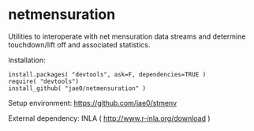 # netmensuration 

Utilities to interoperate with net mensuration data streams and determine touchdown/lift off and associated statistics. 

Installation:

```
install.packages( "devtools", ask=F, dependencies=TRUE )   
require( "devtools") 
install_github( "jae0/netmensuration" )
```

Setup environment: https://github.com/jae0/stmenv

External dependency: INLA ( http://www.r-inla.org/download )


